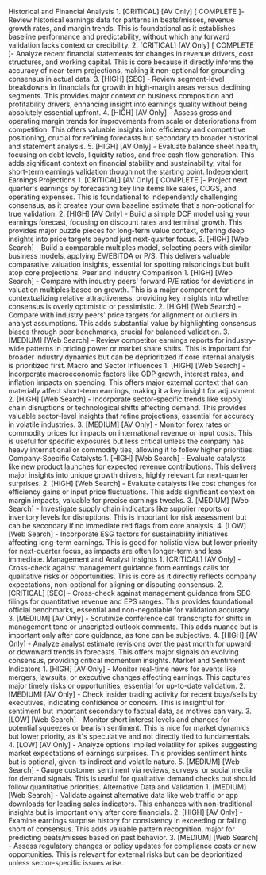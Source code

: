 Historical and Financial Analysis
    1. [CRITICAL] [AV Only] [ COMPLETE ]- Review historical earnings data for patterns in beats/misses, revenue growth rates, and margin trends. This is foundational as it establishes baseline performance and predictability, without which any forward validation lacks context or credibility.
    2. [CRITICAL] [AV Only] [ COMPLETE ]- Analyze recent financial statements for changes in revenue drivers, cost structures, and working capital. This is core because it directly informs the accuracy of near-term projections, making it non-optional for grounding consensus in actual data.
    3. [HIGH] [SEC] - Review segment-level breakdowns in financials for growth in high-margin areas versus declining segments. This provides major context on business composition and profitability drivers, enhancing insight into earnings quality without being absolutely essential upfront.
    4. [HIGH] [AV Only] - Assess gross and operating margin trends for improvements from scale or deteriorations from competition. This offers valuable insights into efficiency and competitive positioning, crucial for refining forecasts but secondary to broader historical and statement analysis.
    5. [HIGH] [AV Only] - Evaluate balance sheet health, focusing on debt levels, liquidity ratios, and free cash flow generation. This adds significant context on financial stability and sustainability, vital for short-term earnings validation though not the starting point.
Independent Earnings Projections
    1. [CRITICAL] [AV Only] [ COMPLETE ]- Project next quarter's earnings by forecasting key line items like sales, COGS, and operating expenses. This is foundational to independently challenging consensus, as it creates your own baseline estimate that's non-optional for true validation.
    2. [HIGH] [AV Only] - Build a simple DCF model using your earnings forecast, focusing on discount rates and terminal growth. This provides major puzzle pieces for long-term value context, offering deep insights into price targets beyond just next-quarter focus.
    3. [HIGH] [Web Search] - Build a comparable multiples model, selecting peers with similar business models, applying EV/EBITDA or P/S. This delivers valuable comparative valuation insights, essential for spotting mispricings but built atop core projections.
Peer and Industry Comparison
    1. [HIGH] [Web Search] - Compare with industry peers' forward P/E ratios for deviations in valuation multiples based on growth. This is a major component for contextualizing relative attractiveness, providing key insights into whether consensus is overly optimistic or pessimistic.
    2. [HIGH] [Web Search] - Compare with industry peers' price targets for alignment or outliers in analyst assumptions. This adds substantial value by highlighting consensus biases through peer benchmarks, crucial for balanced validation.
    3. [MEDIUM] [Web Search] - Review competitor earnings reports for industry-wide patterns in pricing power or market share shifts. This is important for broader industry dynamics but can be deprioritized if core internal analysis is prioritized first.
Macro and Sector Influences
    1. [HIGH] [Web Search] - Incorporate macroeconomic factors like GDP growth, interest rates, and inflation impacts on spending. This offers major external context that can materially affect short-term earnings, making it a key insight for adjustment.
    2. [HIGH] [Web Search] - Incorporate sector-specific trends like supply chain disruptions or technological shifts affecting demand. This provides valuable sector-level insights that refine projections, essential for accuracy in volatile industries.
    3. [MEDIUM] [AV Only] - Monitor forex rates or commodity prices for impacts on international revenue or input costs. This is useful for specific exposures but less critical unless the company has heavy international or commodity ties, allowing it to follow higher priorities.
Company-Specific Catalysts
    1. [HIGH] [Web Search] - Evaluate catalysts like new product launches for expected revenue contributions. This delivers major insights into unique growth drivers, highly relevant for next-quarter surprises.
    2. [HIGH] [Web Search] - Evaluate catalysts like cost changes for efficiency gains or input price fluctuations. This adds significant context on margin impacts, valuable for precise earnings tweaks.
    3. [MEDIUM] [Web Search] - Investigate supply chain indicators like supplier reports or inventory levels for disruptions. This is important for risk assessment but can be secondary if no immediate red flags from core analysis.
    4. [LOW] [Web Search] - Incorporate ESG factors for sustainability initiatives affecting long-term earnings. This is good for holistic view but lower priority for next-quarter focus, as impacts are often longer-term and less immediate.
Management and Analyst Insights
    1. [CRITICAL] [AV Only] - Cross-check against management guidance from earnings calls for qualitative risks or opportunities. This is core as it directly reflects company expectations, non-optional for aligning or disputing consensus.
    2. [CRITICAL] [SEC] - Cross-check against management guidance from SEC filings for quantitative revenue and EPS ranges. This provides foundational official benchmarks, essential and non-negotiable for validation accuracy.
    3. [MEDIUM] [AV Only] - Scrutinize conference call transcripts for shifts in management tone or unscripted outlook comments. This adds nuance but is important only after core guidance, as tone can be subjective.
    4. [HIGH] [AV Only] - Analyze analyst estimate revisions over the past month for upward or downward trends in forecasts. This offers major signals on evolving consensus, providing critical momentum insights.
Market and Sentiment Indicators
    1. [HIGH] [AV Only] - Monitor real-time news for events like mergers, lawsuits, or executive changes affecting earnings. This captures major timely risks or opportunities, essential for up-to-date validation.
    2. [MEDIUM] [AV Only] - Check insider trading activity for recent buys/sells by executives, indicating confidence or concern. This is insightful for sentiment but important secondary to factual data, as motives can vary.
    3. [LOW] [Web Search] - Monitor short interest levels and changes for potential squeezes or bearish sentiment. This is nice for market dynamics but lower priority, as it's speculative and not directly tied to fundamentals.
    4. [LOW] [AV Only] - Analyze options implied volatility for spikes suggesting market expectations of earnings surprises. This provides sentiment hints but is optional, given its indirect and volatile nature.
    5. [MEDIUM] [Web Search] - Gauge customer sentiment via reviews, surveys, or social media for demand signals. This is useful for qualitative demand checks but should follow quantitative priorities.
Alternative Data and Validation
    1. [MEDIUM] [Web Search] - Validate against alternative data like web traffic or app downloads for leading sales indicators. This enhances with non-traditional insights but is important only after core financials.
    2. [HIGH] [AV Only] - Examine earnings surprise history for consistency in exceeding or falling short of consensus. This adds valuable pattern recognition, major for predicting beats/misses based on past behavior.
    3. [MEDIUM] [Web Search] - Assess regulatory changes or policy updates for compliance costs or new opportunities. This is relevant for external risks but can be deprioritized unless sector-specific issues arise.